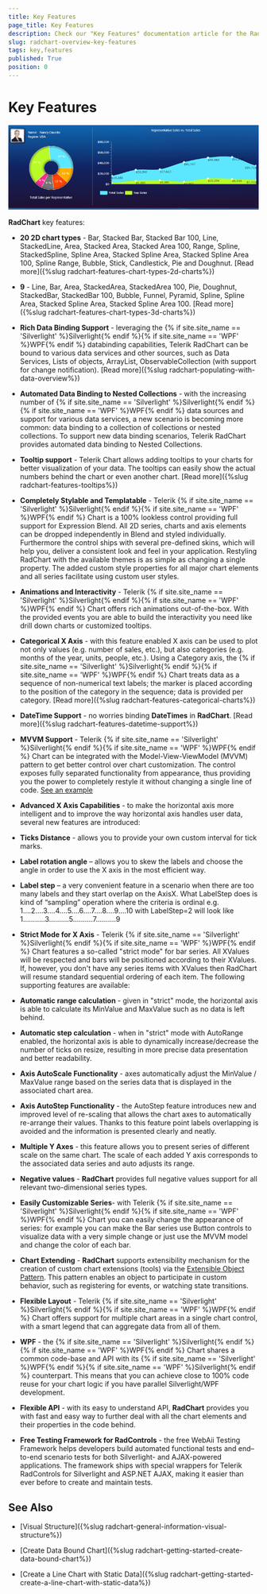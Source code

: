 ```yaml
---
title: Key Features
page_title: Key Features
description: Check our "Key Features" documentation article for the RadChart WPF control.
slug: radchart-overview-key-features
tags: key,features
published: True
position: 0
---
```


# Key Features

![](images/RadChart_KeyFeatures_1.png)

__RadChart__ key features:

* __20 2D chart types__ - Bar, Stacked Bar, Stacked Bar 100, Line, StackedLine, Area, Stacked Area, Stacked Area 100, Range, Spline, StackedSpline, Spline Area, Stacked Spline Area, Stacked Spline Area 100, Spline Range, Bubble, Stick, Candlestick, Pie and Doughnut. [Read more]({%slug radchart-features-chart-types-2d-charts%})

* __9__ - Line, Bar, Area, StackedArea, StackedArea 100, Pie, Doughnut, StackedBar, StackedBar 100, Bubble, Funnel, Pyramid, Spline, Spline Area, Stacked Spline Area, Stacked Spline Area 100. [Read more]({%slug radchart-features-chart-types-3d-charts%})

* __Rich Data Binding Support__ - leveraging the {% if site.site_name == 'Silverlight' %}Silverlight{% endif %}{% if site.site_name == 'WPF' %}WPF{% endif %} databinding capabilities, Telerik RadChart can be bound to various data services and other sources, such as Data Services, Lists of objects, ArrayList, ObservableCollection (with support for change notification). [Read more]({%slug radchart-populating-with-data-overview%})

* __Automated Data Binding to Nested Collections__ - with the increasing number of {% if site.site_name == 'Silverlight' %}Silverlight{% endif %}{% if site.site_name == 'WPF' %}WPF{% endif %} data sources and support for various data services, a new scenario is becoming more common: data binding to a collection of collections or nested collections. 
To support new data binding scenarios, Telerik RadChart provides automated data binding to Nested Collections. 


* __Tooltip support__ - Telerik Chart allows adding tooltips to your charts for better visualization of your data. The tooltips can easily show the actual numbers behind the chart or even another chart. [Read more]({%slug radchart-features-tooltips%})

* __Completely Stylable and Templatable__ - Telerik {% if site.site_name == 'Silverlight' %}Silverlight{% endif %}{% if site.site_name == 'WPF' %}WPF{% endif %} Chart is a 100% lookless control providing full support for Expression Blend.  All 2D series, charts and axis elements can be dropped independently in Blend and styled individually. Furthermore the control ships with several pre-defined skins, which will help you, deliver a consistent look and feel in your application. Restyling RadChart with the available themes is as simple as changing a single property. 
The added custom style properties for all major chart elements and all series facilitate using custom user styles.


* __Animations and Interactivity__ - Telerik {% if site.site_name == 'Silverlight' %}Silverlight{% endif %}{% if site.site_name == 'WPF' %}WPF{% endif %} Chart offers rich animations out-of-the-box. With the provided events you are able to build the interactivity you need like drill down charts or customized tooltips. 


* __Categorical X Axis__ - with this feature enabled X axis can be used to plot not only values (e.g. number of sales, etc.), but also categories (e.g. months of the year, units, people, etc.). Using a Category axis, the {% if site.site_name == 'Silverlight' %}Silverlight{% endif %}{% if site.site_name == 'WPF' %}WPF{% endif %} Chart treats data as a sequence of non-numerical text labels; the marker is placed according to the position of the category in the sequence; data is provided per category. [Read more]({%slug radchart-features-categorical-charts%})

* __DateTime Support__ - no worries binding __DateTimes__ in __RadChart__. [Read more]({%slug radchart-features-datetime-support%})

* __MVVM Support__ - Telerik {% if site.site_name == 'Silverlight' %}Silverlight{% endif %}{% if site.site_name == 'WPF' %}WPF{% endif %} Chart can be integrated with the Model-View-ViewModel (MVVM) pattern to get better control over chart customization. The control exposes fully separated functionality from appearance, thus providing you the power to completely restyle it without changing a single line of code. [See an example](https://demos.telerik.com/silverlight/default.aspx#Chart/MVVM)

* __Advanced X Axis Capabilities__ - to make the horizontal axis more intelligent and to improve the way horizontal axis handles user data, several new features are introduced: 


* __Ticks Distance__ - allows you to provide your own custom interval for tick marks. 


* __Label rotation angle__ – allows you to skew the labels and choose the angle in order to use the X axis in the most efficient way. 


* __Label step__ – a very convenient feature in a scenario when there are too many labels and they start overlap on the AxisX. What LabelStep does is kind of “sampling” operation where the criteria is ordinal e.g.
1….2….3….4….5….6….7….8….9….10
with LabelStep=2 will look like
1………..3……….5……….7……….9

* __Strict Mode for X Axis__ - Telerik {% if site.site_name == 'Silverlight' %}Silverlight{% endif %}{% if site.site_name == 'WPF' %}WPF{% endif %} Chart features a so-called "strict mode" for bar series. All XValues will be respected and bars will be positioned according to their XValues. If, however, you don't have any series items with XValues then RadChart will resume standard sequential ordering of each item. The following supporting features are available: 


* __Automatic range calculation__ - given in "strict" mode, the horizontal axis is able to calculate its MinValue and MaxValue such as no data is left behind. 


* __Automatic step calculation__ - when in "strict" mode with AutoRange enabled, the horizontal axis is able to dynamically increase/decrease the number of ticks on resize, resulting in more precise data presentation and better readability.  

* __Axis AutoScale Functionality__ - axes automatically adjust the MinValue / MaxValue range based on the series data that is displayed in the associated chart area. 


* __Axis AutoStep Functionality__ - the AutoStep feature introduces new and improved level of re-scaling that allows the chart axes to automatically re-arrange their values. Thanks to this feature point labels overlapping is avoided and 
the information is presented clearly and neatly. 


* __Multiple Y Axes__ - this feature allows you to present series of different scale on the same chart. The scale of each added Y axis corresponds to the associated data series and auto adjusts its range. 


* __Negative values__ - __RadChart__ provides full negative values support for all relevant two-dimensional series types.


* __Easily Customizable Series__- with Telerik {% if site.site_name == 'Silverlight' %}Silverlight{% endif %}{% if site.site_name == 'WPF' %}WPF{% endif %} Chart you can easily change the appearance of series: for example you can make the Bar series use Button controls to visualize data with a very simple change or just use the MVVM model and change the color of each bar.


* __Chart Extending__ - __RadChart__ supports extensibility mechanism for the creation of custom chart extensions (tools) via the [Extensible Object Pattern](http://msdn.microsoft.com/en-us/library/ms733816.aspx). This pattern enables an object to participate in custom behavior, such as registering for events, or watching state transitions. 


* __Flexible Layout__ - Telerik {% if site.site_name == 'Silverlight' %}Silverlight{% endif %}{% if site.site_name == 'WPF' %}WPF{% endif %} Chart offers support for multiple chart areas in a single chart control, with a smart legend that can aggregate data from all of them. 


* __WPF__ - the {% if site.site_name == 'Silverlight' %}Silverlight{% endif %}{% if site.site_name == 'WPF' %}WPF{% endif %} Chart shares a common code-base and API with its {% if site.site_name == 'Silverlight' %}WPF{% endif %}{% if site.site_name == 'WPF' %}Silverlight{% endif %} counterpart. This means that you can achieve close to 100% code reuse for your chart  logic if you have parallel Silverlight/WPF development. 


* __Flexible API__ - with its easy to understand API, __RadChart__ provides you with fast and easy way to further deal with all the chart elements and their properties in the code behind. 


* __Free Testing Framework for RadControls__ - the free WebAii Testing Framework helps developers build automated functional tests and end–to-end scenario tests for both Silverlight- and AJAX-powered applications. The framework ships with special wrappers for Telerik RadControls for Silverlight and ASP.NET AJAX, making it easier than ever before to create and maintain tests.

## See Also

 * [Visual Structure]({%slug radchart-general-information-visual-structure%})

 * [Create Data Bound Chart]({%slug radchart-getting-started-create-data-bound-chart%})

 * [Create a Line Chart with Static Data]({%slug radchart-getting-started-create-a-line-chart-with-static-data%})
